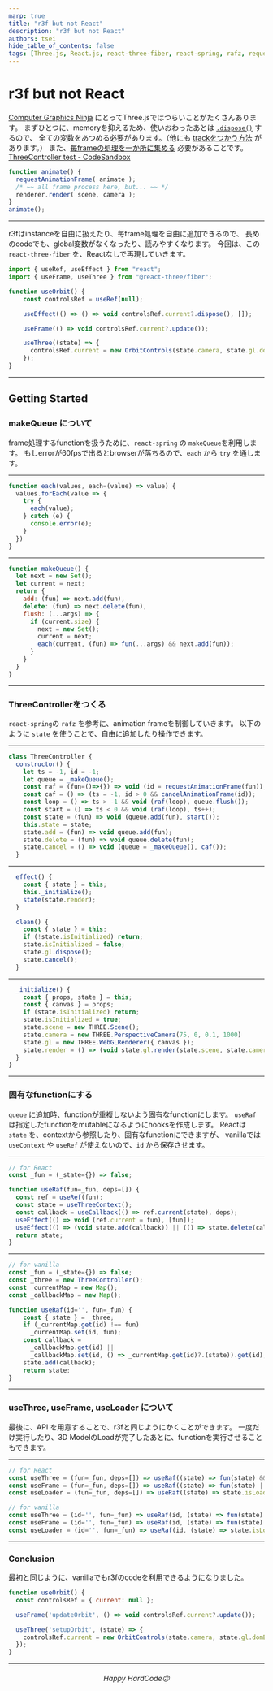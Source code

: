 ```yaml
---
marp: true
title: "r3f but not React"
description: "r3f but not React"
authors: tsei
hide_table_of_contents: false
tags: [Three.js, React.js, react-three-fiber, react-spring, rafz, requestAnimationFrame]
---
```


# r3f but not React

[Computer Graphics Ninja][cgninja] にとってThree.jsではつらいことがたくさんあります。
まずひとつに、memoryを抑えるため、使いおわったあとは [`.dispose()`][dispose] するので、
全ての変数をあつめる必要があります。（他にも [trackをつかう方法][track] があります。）
また、[毎frameの処理を一か所に集める][threejs] 必要があることです。
[ThreeController test - CodeSandbox][demo]

[cgninja]: https://www.amazon.co.jp/dp/B000FBJCJE
[threejs]: https://threejs.org/docs/index.html#manual/en/introduction/Creating-a-scene
[dispose]: https://threejs.org/docs/#manual/en/introduction/How-to-dispose-of-objects
[track]: https://r105.threejsfundamentals.org/threejs/lessons/threejs-cleanup.html
[demo]: https://codesandbox.io/s/threecontroller-test-5ho9pf

<!-- truncate -->

```js
function animate() {
  requestAnimationFrame( animate );
  /* ~~ all frame process here, but... ~~ */
  renderer.render( scene, camera );
}
animate();
```

---

r3fはinstanceを自由に扱えたり、毎frame処理を自由に追加できるので、
長めのcodeでも、global変数がなくなったり、読みやすくなります。
今回は、この `react-three-fiber` を、Reactなしで再現していきます。

```js
import { useRef, useEffect } from "react";
import { useFrame, useThree } from "@react-three/fiber";

function useOrbit() {
    const controlsRef = useRef(null);

    useEffect(() => () => void controlsRef.current?.dispose(), []);

    useFrame(() => void controlsRef.current?.update());

    useThree((state) => {
      controlsRef.current = new OrbitControls(state.camera, state.gl.domElement);
    });
}
```

---

## Getting Started

### makeQueue について

frame処理するfunctionを扱うために、`react-spring` の `makeQueue`を利用します。
もしerrorが60fpsで出るとbrowserが落ちるので、`each` から `try` を通します。

---

```js
function each(values, each=(value) => value) {
  values.forEach(value => {
    try {
      each(value);
    } catch (e) {
      console.error(e);
    }
  })
}
```

---

```js
function makeQueue() {
  let next = new Set();
  let current = next;
  return {
    add: (fun) => next.add(fun),
    delete: (fun) => next.delete(fun),
    flush: (...args) => {
      if (current.size) {
        next = new Set();
        current = next;
        each(current, (fun) => fun(...args) && next.add(fun));
      }
    }
  }
}
```

---

### ThreeControllerをつくる

`react-spring`の `rafz` を参考に、animation frameを制御していきます。
以下のように `state` を使うことで、自由に追加したり操作できます。

---

```js
class ThreeController {
  constructor() {
    let ts = -1, id = -1;
    let queue = _makeQueue();
    const raf = (fun=()=>{}) => void (id = requestAnimationFrame(fun));
    const caf = () => (ts = -1, id > 0 && cancelAnimationFrame(id));
    const loop = () => ts > -1 && void (raf(loop), queue.flush());
    const start = () => ts < 0 && void (raf(loop), ts++);
    const state = (fun) => void (queue.add(fun), start());
    this.state = state;
    state.add = (fun) => void queue.add(fun);
    state.delete = (fun) => void queue.delete(fun);
    state.cancel = () => void (queue = _makeQueue(), caf());
  }
```

---

```js
  effect() {
    const { state } = this;
    this._initialize();
    state(state.render);
  }

  clean() {
    const { state } = this;
    if (!state.isInitialized) return;
    state.isInitialized = false;
    state.gl.dispose();
    state.cancel();
  }
```

---

```js
  _initialize() {
    const { props, state } = this;
    const { canvas } = props;
    if (state.isInitialized) return;
    state.isInitialized = true;
    state.scene = new THREE.Scene();
    state.camera = new THREE.PerspectiveCamera(75, 0, 0.1, 1000)
    state.gl = new THREE.WebGLRenderer({ canvas });
    state.render = () => (void state.gl.render(state.scene, state.camera)) || true;
  }
}
```

---

### 固有なfunctionにする

`queue` に追加時、functionが重複しないよう固有なfunctionにします。
`useRaf` は指定したfunctionをmutableになるようにhooksを作成します。
Reactは `state` を、contextから参照したり、固有なfunctionにできますが、
vanillaでは `useContext` や `useRef` が使えないので、`id` から保存させます。

---

```js
// for React
const _fun = (_state={}) => false;

function useRaf(fun=_fun, deps=[]) {
  const ref = useRef(fun);
  const state = useThreeContext();
  const callback = useCallback(() => ref.current(state), deps);
  useEffect(() => void (ref.current = fun), [fun]);
  useEffect(() => (void state.add(callback)) || (() => state.delete(callback)), deps);
  return state;
}
```

---

```js
// for vanilla
const _fun = (_state={}) => false;
const _three = new ThreeController();
const _currentMap = new Map();
const _callbackMap = new Map();

function useRaf(id='', fun=_fun) {
    const { state } = _three;
    if (_currentMap.get(id) !== fun)
      _currentMap.set(id, fun);
    const callback =
      _callbackMap.get(id) ||
      _callbackMap.set(id, () => _currentMap.get(id)?.(state)).get(id);
    state.add(callback);
    return state;
}
```

---

### useThree, useFrame, useLoader について

最後に、API を用意することで、r3fと同じようにかくことができます。
一度だけ実行したり、3D ModelのLoadが完了したあとに、functionを実行させることもできます。

---

```js
// for React
const useThree = (fun=_fun, deps=[]) => useRaf((state) => fun(state) && false, deps);
const useFrame = (fun=_fun, deps=[]) => useRaf((state) => fun(state) || true, deps);
const useLoader = (fun=_fun, deps=[]) => useRaf((state) => state.isLoaded? fun(state) && false: true, deps);
```

```js
// for vanilla
const useThree = (id='', fun=_fun) => useRaf(id, (state) => fun(state) && false);
const useFrame = (id='', fun=_fun) => useRaf(id, (state) => fun(state) || true);
const useLoader = (id='', fun=_fun) => useRaf(id, (state) => state.isLoaded? fun(state) && false: true);
```

---

### Conclusion

最初と同じように、vanillaでもr3fのcodeを利用できるようになりました。

```js
function useOrbit() {
  const controlsRef = { current: null };

  useFrame('updateOrbit', () => void controlsRef.current?.update());

  useThree('setupOrbit', (state) => {
    controlsRef.current = new OrbitControls(state.camera, state.gl.domElement);
  });
}
```

---

<div align="center">

###### Happy HardCode🙃

</div>
